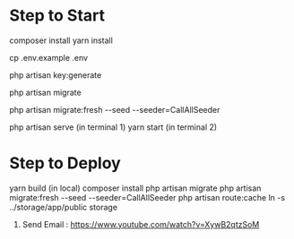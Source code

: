 <h1>Step to Start</h1>

<!-- download all deps -->
composer install
yarn install
<!-- generate .env -->
cp .env.example .env
<!-- generate key -->
php artisan key:generate
<!-- migrate data -->
php artisan migrate
<!-- seeding data -->
php artisan migrate:fresh --seed --seeder=CallAllSeeder
<!-- run -->
php artisan serve (in terminal 1)
yarn start (in terminal 2)

<h1>Step to Deploy</h1>
<!-- build -->
yarn build (in local)
<!-- zip everything but node modules & vendor -->
<!-- use filezilla to transfer file -->
composer install
php artisan migrate
php artisan migrate:fresh --seed --seeder=CallAllSeeder
php artisan route:cache 
<!-- trigger storage link ini shared hosting -->
ln -s ../storage/app/public storage
<!--  -->


<!-- Referensi -->
1. Send Email : https://www.youtube.com/watch?v=XywB2qtzSoM
